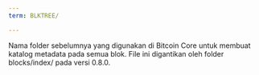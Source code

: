 ```yaml
---
term: BLKTREE/

---
```

Nama folder sebelumnya yang digunakan di Bitcoin Core untuk membuat katalog metadata pada semua blok. File ini digantikan oleh folder blocks/index/ pada versi 0.8.0.